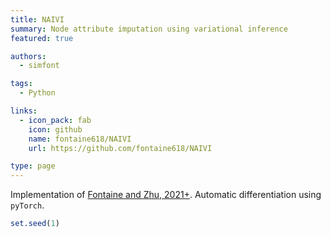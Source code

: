 ```yaml
---
title: NAIVI
summary: Node attribute imputation using variational inference
featured: true

authors: 
  - simfont

tags:
  - Python

links:
  - icon_pack: fab
    icon: github
    name: fontaine618/NAIVI
    url: https://github.com/fontaine618/NAIVI

type: page
---
```


Implementation of [Fontaine and Zhu, 2021+](). Automatic differentiation using `pyTorch`.


```R
set.seed(1)
```
